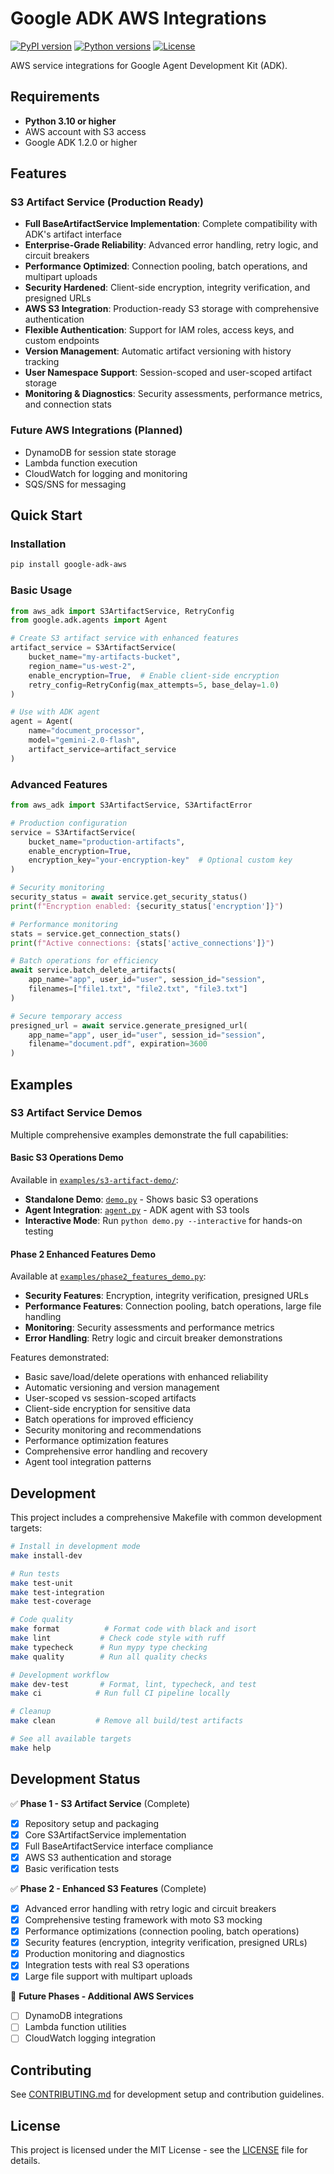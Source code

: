 # Google ADK AWS Integrations

[![PyPI version](https://badge.fury.io/py/google-adk-aws.svg)](https://badge.fury.io/py/google-adk-aws)
[![Python versions](https://img.shields.io/badge/python-3.10%2B-blue)](https://pypi.org/project/google-adk-aws/)
[![License](https://img.shields.io/badge/License-MIT-blue.svg)](https://opensource.org/licenses/MIT)

AWS service integrations for Google Agent Development Kit (ADK).

## Requirements

- **Python 3.10 or higher**
- AWS account with S3 access
- Google ADK 1.2.0 or higher

## Features

### **S3 Artifact Service** (Production Ready)
- **Full BaseArtifactService Implementation**: Complete compatibility with ADK's artifact interface
- **Enterprise-Grade Reliability**: Advanced error handling, retry logic, and circuit breakers
- **Performance Optimized**: Connection pooling, batch operations, and multipart uploads
- **Security Hardened**: Client-side encryption, integrity verification, and presigned URLs
- **AWS S3 Integration**: Production-ready S3 storage with comprehensive authentication
- **Flexible Authentication**: Support for IAM roles, access keys, and custom endpoints
- **Version Management**: Automatic artifact versioning with history tracking
- **User Namespace Support**: Session-scoped and user-scoped artifact storage
- **Monitoring & Diagnostics**: Security assessments, performance metrics, and connection stats

### **Future AWS Integrations** (Planned)
- DynamoDB for session state storage
- Lambda function execution
- CloudWatch for logging and monitoring
- SQS/SNS for messaging

## Quick Start

### Installation

```bash
pip install google-adk-aws
```

### Basic Usage

```python
from aws_adk import S3ArtifactService, RetryConfig
from google.adk.agents import Agent

# Create S3 artifact service with enhanced features
artifact_service = S3ArtifactService(
    bucket_name="my-artifacts-bucket",
    region_name="us-west-2",
    enable_encryption=True,  # Enable client-side encryption
    retry_config=RetryConfig(max_attempts=5, base_delay=1.0)
)

# Use with ADK agent
agent = Agent(
    name="document_processor",
    model="gemini-2.0-flash",
    artifact_service=artifact_service
)
```

### Advanced Features

```python
from aws_adk import S3ArtifactService, S3ArtifactError

# Production configuration
service = S3ArtifactService(
    bucket_name="production-artifacts",
    enable_encryption=True,
    encryption_key="your-encryption-key"  # Optional custom key
)

# Security monitoring
security_status = await service.get_security_status()
print(f"Encryption enabled: {security_status['encryption']}")

# Performance monitoring
stats = service.get_connection_stats()
print(f"Active connections: {stats['active_connections']}")

# Batch operations for efficiency
await service.batch_delete_artifacts(
    app_name="app", user_id="user", session_id="session",
    filenames=["file1.txt", "file2.txt", "file3.txt"]
)

# Secure temporary access
presigned_url = await service.generate_presigned_url(
    app_name="app", user_id="user", session_id="session",
    filename="document.pdf", expiration=3600
)
```

## Examples

### S3 Artifact Service Demos

Multiple comprehensive examples demonstrate the full capabilities:

#### Basic S3 Operations Demo
Available in [`examples/s3-artifact-demo/`](examples/s3-artifact-demo/):

- **Standalone Demo**: [`demo.py`](examples/s3-artifact-demo/s3_artifact_demo/demo.py) - Shows basic S3 operations
- **Agent Integration**: [`agent.py`](examples/s3-artifact-demo/s3_artifact_demo/agent.py) - ADK agent with S3 tools
- **Interactive Mode**: Run `python demo.py --interactive` for hands-on testing

#### Phase 2 Enhanced Features Demo
Available at [`examples/phase2_features_demo.py`](examples/phase2_features_demo.py):

- **Security Features**: Encryption, integrity verification, presigned URLs
- **Performance Features**: Connection pooling, batch operations, large file handling
- **Monitoring**: Security assessments and performance metrics
- **Error Handling**: Retry logic and circuit breaker demonstrations

Features demonstrated:
- Basic save/load/delete operations with enhanced reliability
- Automatic versioning and version management
- User-scoped vs session-scoped artifacts
- Client-side encryption for sensitive data
- Batch operations for improved efficiency
- Security monitoring and recommendations
- Performance optimization features
- Comprehensive error handling and recovery
- Agent tool integration patterns

## Development

This project includes a comprehensive Makefile with common development targets:

```bash
# Install in development mode
make install-dev

# Run tests
make test-unit
make test-integration
make test-coverage

# Code quality
make format          # Format code with black and isort
make lint           # Check code style with ruff
make typecheck      # Run mypy type checking
make quality        # Run all quality checks

# Development workflow
make dev-test       # Format, lint, typecheck, and test
make ci            # Run full CI pipeline locally

# Cleanup
make clean         # Remove all build/test artifacts

# See all available targets
make help
```

## Development Status

✅ **Phase 1 - S3 Artifact Service** (Complete)
- [x] Repository setup and packaging
- [x] Core S3ArtifactService implementation
- [x] Full BaseArtifactService interface compliance
- [x] AWS S3 authentication and storage
- [x] Basic verification tests

✅ **Phase 2 - Enhanced S3 Features** (Complete)
- [x] Advanced error handling with retry logic and circuit breakers
- [x] Comprehensive testing framework with moto S3 mocking
- [x] Performance optimizations (connection pooling, batch operations)
- [x] Security features (encryption, integrity verification, presigned URLs)
- [x] Production monitoring and diagnostics
- [x] Integration tests with real S3 operations
- [x] Large file support with multipart uploads

🔮 **Future Phases - Additional AWS Services**
- [ ] DynamoDB integrations
- [ ] Lambda function utilities
- [ ] CloudWatch logging integration

## Contributing

See [CONTRIBUTING.md](CONTRIBUTING.md) for development setup and contribution guidelines.

## License

This project is licensed under the MIT License - see the [LICENSE](LICENSE) file for details.
